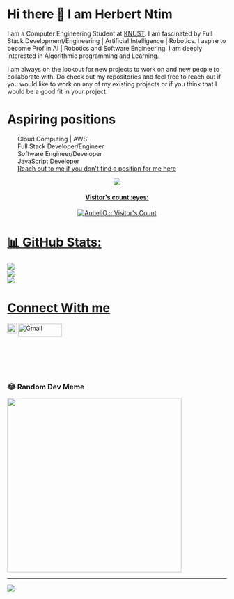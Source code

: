 # Hi there 👋 I am Herbert Ntim 

<div>
 <p>
  I am a Computer Engineering Student at <a href='https://www.knust.edu.gh/'>KNUST</a>. I am fascinated by Full Stack Development/Engineering | Artificial Intelligence | Robotics. I aspire to become Prof in AI | Robotics and Software Engineering. I am deeply interested in Algorithmic programming and Learning.

I am always on the lookout for new projects to work on and new people to collaborate with. Do check out my repositories and feel free to reach out if you would like to work on any of my existing projects or if you think that I would be a good fit in your project. 
</p>
</div>

# Aspiring positions
<ul>
 Cloud Computing | AWS
 <br />
 Full Stack Developer/Engineer
 <br />
 Software Engineer/Developer
 <br />
 JavaScript Developer
 <br />
 <a href='#links'>Reach out to me if you don't find a position for me here</p>
</ul>

<p align="center">
  <img src="https://github.com/thompsonemerson/thompsonemerson/raw/master/cover-thompson.png" width='' />
</p>

<h4 align="center">Visitor's count :eyes:</h4>
<p align="center"><img src="https://profile-counter.glitch.me/{HerbertNtim}/count.svg" alt="AnhellO :: Visitor's Count" /></p>

# 📊 GitHub Stats:
![](https://github-readme-stats.vercel.app/api?username=HerbertNtim&theme=dark&hide_border=true&include_all_commits=true&count_private=true)<br/>
![](https://github-readme-streak-stats.herokuapp.com/?user=HerbertNtim&theme=dark&hide_border=true)<br/>
![](https://github-readme-stats.vercel.app/api/top-langs/?username=HerbertNtim&theme=dark&hide_border=true&include_all_commits=true&count_private=true&layout=compact)

# Connect With me 
<a id='links' href="https://linkedin.com/in/www.linkedin.com/in/herbertntim">
  <img align="left" alt="Apurv's LinkdeIN" width="22px" src="https://cdn.jsdelivr.net/npm/simple-icons@v3/icons/linkedin.svg" />
</a>
 <a href="mailto:herbertntim15@gmail.com"><img alt="Gmail" src="https://raw.githubusercontent.com/Thomas-George-T/Thomas-George-T/master/assets/google-gmail.svg" title="Email" width="100" height="30" /></a>
</p>
<br />
<br />
<br />
<br />

### 😂 Random Dev Meme
<img src='https://randommeme-five.vercel.app/' style="height: 400px;"/>

---
[![](https://visitcount.itsvg.in/api?id=HerbertNtim&icon=0&color=0)](https://visitcount.itsvg.in)

<!-- Proudly created with GPRM ( https://gprm.itsvg.in ) -->
